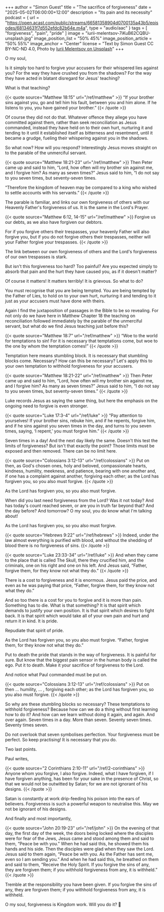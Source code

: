 +++
author = "Simon Guest"
title = "The sacrifice of forgiveness"
date = "2025-05-02T06:00:00+12:00"
description = "Its pain and its necessity"
podcast = { url = "https://open.acast.com/public/streams/66581358904d0700135a43b5/episodes/68134631f7d552efdc82b64e.m4a", type = "audio/aac" }
tags = [ "forgiveness", "pain", "pride" ]
image = "iurii-melentsov-7iKuB62CQBU-unsplash.jpg"
image_position_list = "50% 45%"
image_position_article = "50% 55%"
image_anchor = "Center"
license = "Text by Simon Guest CC BY-NC-ND 4.0, Photo by [Iurii Melentsov on Unsplash](https://unsplash.com/photos/woman-standing-on-green-grass-holding-brown-leather-suitcase-wearing-white-button-up-dress-7iKuB62CQBU)"
+++

O my soul,

Is it simply too hard to forgive your accusers for their whispered lies against you? For the way they have crushed you from the shadows? For the way they have acted in blatant disregard for Jesus' teaching?

What is that teaching?

{{< quote source="Matthew 18:15" url="/ref/matthew" >}}
“If your brother sins against you, go and tell him his fault, between you and him alone. If he listens to you, you have gained your brother.”
{{< /quote >}}

Of course they did not do that. Whatever offence they allege you have committed against them, rather than seek reconciliation as Jesus commanded, instead they have held on to their own hurt, nurturing it and tending to it until it established itself as bitterness and resentment, until it became a grudge, fueling their whispering against you in the shadows.

So what now? How will you respond? Interestingly Jesus moves straight on to the parable of the unmerciful servant.

{{< quote source="Matthew 18:21-23" url="/ref/matthew" >}}
Then Peter came up and said to him, “Lord, how often will my brother sin against me, and I forgive him? As many as seven times?” Jesus said to him, “I do not say to you seven times, but seventy-seven times.

“Therefore the kingdom of heaven may be compared to a king who wished to settle accounts with his servants.”
{{< /quote >}}

The parable is familiar, and links our own forgiveness of others with our Heavenly Father's forgiveness of us. It is the same in the Lord's Prayer.

{{< quote source="Matthew 6:12, 14-15" url="/ref/matthew" >}}
Forgive us our debts, as we also have forgiven our debtors.

For if you forgive others their trespasses, your heavenly Father will also forgive you, but if you do not forgive others their trespasses, neither will your Father forgive your trespasses.
{{< /quote >}}

The link between our own forgiveness of others and the Lord's forgiveness of our own trespasses is stark.

But isn't this forgiveness too hard? Too painful? Are you expected simply to absorb that pain and the hurt they have caused you, as if it doesn't matter?

Of course it matters! It matters terribly! It is grievous. So what to do?

You must recognise that you are being tempted. You are being tempted by the Father of Lies, to hold on to your own hurt, nurturing it and tending to it just as your accusers must have done with theirs.

Again I find the juxtaposition of passages in the Bible to be so revealing. For not only do we have here in Matthew Chapter 18 the teaching on reconciliation followed immediately by the parable of the unmerciful servant, but what do we find Jesus teaching just before this?

{{< quote source="Matthew 18:7" url="/ref/matthew" >}}
“Woe to the world for temptations to sin! For it is necessary that temptations come, but woe to the one by whom the temptation comes!”
{{< /quote >}}

Temptation here means stumbling block. It is necessary that stumbling blocks come. Necessary? How can this be necessary? Let's apply this to your own temptation to withhold forgiveness for your accusers.

{{< quote source="Matthew 18:21-22" url="/ref/matthew" >}}
Then Peter came up and said to him, “Lord, how often will my brother sin against me, and I forgive him? As many as seven times?” Jesus said to him, “I do not say to you seven times, but seventy-seven times.”
{{< /quote >}}

Luke records Jesus as saying the same thing, but here the emphasis on the ongoing need to forgive is even stronger.

{{< quote source="Luke 17:3-4" url="/ref/luke" >}}
“Pay attention to yourselves! If your brother sins, rebuke him, and if he repents, forgive him, and if he sins against you seven times in the day, and turns to you seven times, saying, ‘I repent,’ you must forgive him.”
{{< /quote >}}

Seven times in a day! And the next day likely the same. Doesn't this test the limits of forgiveness? But isn't that exactly the point? Those limits must be exposed and then removed. There can be no limit here.

{{< quote source="Colossians 3:12-13" url="/ref/colossians" >}}
Put on then, as God's chosen ones, holy and beloved, compassionate hearts, kindness, humility, meekness, and patience, bearing with one another and, if one has a complaint against another, forgiving each other; as the Lord has forgiven you, so you also must forgive.
{{< /quote >}}

As the Lord has forgiven you, so you also must forgive.

When did you last need forgiveness from the Lord? Was it not today? And has today's count reached seven, or are you in truth far beyond that? And the day before? And tomorrow? O my soul, you do know what I'm talking about!

As the Lord has forgiven you, so you also must forgive.

{{< quote source="Hebrews 9:22" url="/ref/hebrews" >}}
Indeed, under the law almost everything is purified with blood, and without the shedding of blood there is no forgiveness of sins.
{{< /quote >}}

{{< quote source="Luke 23:33-34" url="/ref/luke" >}}
And when they came to the place that is called The Skull, there they crucified him, and the criminals, one on his right and one on his left. And Jesus said, “Father, forgive them, for they know not what they do.”⁠
{{< /quote >}}

There is a cost to forgiveness and it is enormous. Jesus paid the price, and even as he was paying that price, “Father, forgive them, for they know not what they do.”

And so too there is a cost for you to forgive and it is more than pain. Something has to die. What is that something? It is that spirit which demands to justify your own position. It is that spirit which desires to fight back. It is that spirit which would take all of your own pain and hurt and return it in kind. It is pride.

Repudiate that spirit of pride.

As the Lord has forgiven you, so you also must forgive. “Father, forgive them, for they know not what they do.”

Put to death the pride that stands in the way of forgiveness. It is painful for sure. But know that the biggest pain sensor in the human body is called the ego. Put it to death. Make it your sacrifice of forgiveness to the Lord.

And notice what Paul commanded must be put on.

{{< quote source="Colossians 3:12-13" url="/ref/colossians" >}}
Put on then ... humility, ... , forgiving each other; as the Lord has forgiven you, so you also must forgive.
{{< /quote >}}

So why are these stumbling blocks so necessary? These temptations to withhold forgiveness? Because how can we do a thing without first learning how to do it? And how can we learn without doing it again, and again. And over again. Seven times in a day. More than seven. Seventy seven times. Seventy times seven.

Do not overlook that seven symbolises perfection. Your forgiveness must be perfect. So keep practising! It is necessary that you do.

Two last points.

Paul writes,

{{< quote source="2 Corinthians 2:10-11" url="/ref/2-corinthians" >}}
Anyone whom you forgive, I also forgive. Indeed, what I have forgiven, if I have forgiven anything, has been for your sake in the presence of Christ, so that we would not be outwitted by Satan; for we are not ignorant of his designs.
{{< /quote >}}

Satan is constantly at work drip-feeding his poison into the ears of believers. Forgiveness is such a powerful weapon to neutralise this. May we not be ignorant of his designs.

And finally and most importantly,

{{< quote source="John 20:19-23" url="/ref/john" >}}
On the evening of that day, the first day of the week, the doors being locked where the disciples were for fear of the Jews, Jesus came and stood among them and said to them, “Peace be with you.” When he had said this, he showed them his hands and his side. Then the disciples were glad when they saw the Lord. Jesus said to them again, “Peace be with you. As the Father has sent me, even so I am sending you.” And when he had said this, he breathed on them and said to them, “Receive the Holy Spirit. If you forgive the sins of any, they are forgiven them; if you withhold forgiveness from any, it is withheld.”
{{< /quote >}}

Tremble at the responsibility you have been given. If you forgive the sins of any, they are forgiven them; if you withhold forgiveness from any, it is withheld.

O my soul, forgiveness is Kingdom work. Will you do it? 🙏
